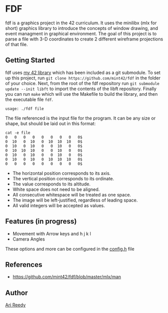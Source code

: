 # FDF

fdf is a graphics project in the 42 curriculum. It uses the minilibx (mlx for short) graphics library to introduce the concepts of window drawing, and event managment in graphical environment. The goal of this project is to parse a file with 3-D coordinates to create 2 different wireframe projections of that file.

## Getting Started

fdf uses [my 42 library](https://github.com/mint42/lib) which has been included as a git submodule. To set up this project, run `git clone https://github.com/mint42/fdf` in the folder of your choice. Next, from the root of the fdf repository run `git submodule update --init libft` to import the contents of the libft repository. Finally you can run `make` which will use the Makefile to build the library, and then the executable file `fdf`.

```
usage: ./fdf file
```

The file referenced is the input file for the program. It can be any size or shape, but should be laid out in this format:

```
cat -e file
0   0   0   0   0   0   0   0   0$
0  10   0  10   0  10  10  10   0$
0  10   0  10   0   0  10   0   0$
0  10  10  10   0   0  10   0   0$
0  10   0  10   0   0  10   0   0$
0  10   0  10   0  10  10  10   0$
0   0   0   0   0   0   0   0   0$
```

- The horizontal position corresponds to its axis.
- The vertical position corresponds to its ordinate.
- The value corresponds to its altitude.
- White space does not need to be aligned.
- All consecutive whitespace will be treated as one space.
- The image will be left-justified, regardless of leading space.
- All valid integers will be accepted as values.

## Features (in progress)

- Movement with Arrow keys and h j k l
- Camera Angles

These options and more can be configured in the [config.h](https://github.com/mint42/fdf/blob/master/includes/config.h) file

## References

- https://github.com/mint42/fdf/blob/master/mlx/man

## Author

[Ari Reedy](https://github.com/mint42/)
